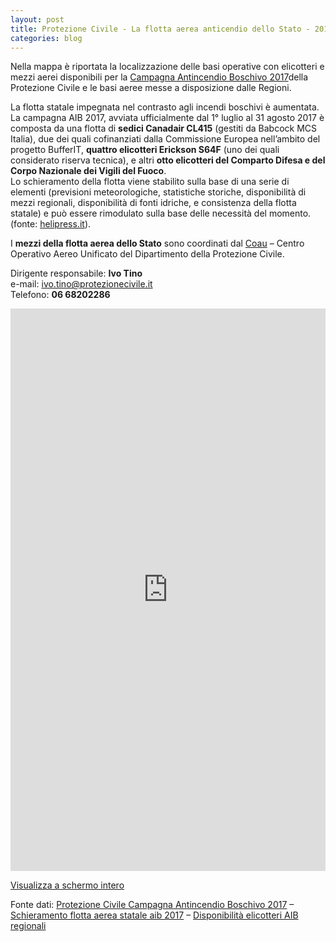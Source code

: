 ```yaml
---
layout: post
title: Protezione Civile - La flotta aerea anticendio dello Stato - 2017
categories: blog
---
```


Nella mappa è riportata la localizzazione delle basi operative con elicotteri e mezzi aerei disponibili per la [Campagna Antincendio Boschivo 2017](http://www.protezionecivile.gov.it/jcms/it/view_dossier.wp?contentId=DOS64456)della Protezione Civile e le basi aeree messe a disposizione dalle Regioni. 

La flotta statale impegnata nel contrasto agli incendi boschivi è aumentata. La campagna AIB 2017, avviata ufficialmente dal 1° luglio al 31 agosto 2017 è composta da una flotta di **sedici Canadair CL415** (gestiti da Babcock MCS Italia),  due dei quali cofinanziati dalla Commissione Europea nell’ambito del progetto BufferIT,  **quattro elicotteri Erickson S64F** (uno dei quali considerato riserva tecnica), e altri **otto elicotteri del Comparto Difesa e del Corpo Nazionale dei Vigili del Fuoco**. <br>
Lo schieramento della flotta viene stabilito sulla base di una serie di elementi (previsioni meteorologiche, statistiche storiche, disponibilità di mezzi regionali, disponibilità di fonti idriche, e consistenza della flotta statale) e può essere rimodulato sulla base delle necessità del momento. (fonte: [helipress.it](http://www.helipress.it/schede-1984-antincendio_boschivo_2017_la_flotta_aerea_dello_stato)).

I **mezzi della flotta aerea dello Stato** sono coordinati dal [Coau](http://www.protezionecivile.gov.it/jcms/it/centro_operativo_aereo_un.wp;jsessionid=E8145EC0C9E5B4E76AA5DDC3A675DED1.worker2) – Centro Operativo Aereo Unificato del Dipartimento della Protezione Civile.

Dirigente responsabile: **Ivo Tino**<br>
e-mail: [ivo.tino@protezionecivile.it](mailto:ivo.tino@protezionecivile.it)<br>
Telefono: **06 68202286**

<iframe width="100%" height="900px" frameBorder="0" src="https://umap.openstreetmap.fr/it/map/protezione-civile-campagna-antincendio-boschivo-20_159107?scaleControl=false&miniMap=false&scrollWheelZoom=false&zoomControl=true&allowEdit=false&moreControl=true&searchControl=null&tilelayersControl=null&embedControl=null&datalayersControl=true&onLoadPanel=caption&captionBar=false"></iframe><p><a href="http://umap.openstreetmap.fr/it/map/protezione-civile-campagna-antincendio-boschivo-20_159107">Visualizza a schermo intero</a></p>

Fonte dati: [Protezione Civile Campagna Antincendio Boschivo 2017](http://www.protezionecivile.gov.it/jcms/it/view_dossier.wp?contentId=DOS64456) – [Schieramento flotta aerea statale aib 2017](http://www.protezionecivile.gov.it/jcms/it/view_cng.wp?contentId=CNG64468) – [Disponibilità elicotteri AIB regionali](http://www.protezionecivile.gov.it/jcms/it/view_cng.wp?contentId=CNG64467)




